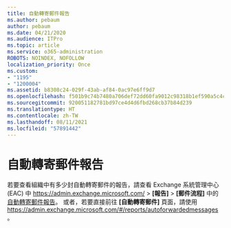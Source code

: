 ```yaml
---
title: 自動轉寄郵件報告
ms.author: pebaum
author: pebaum
ms.date: 04/21/2020
ms.audience: ITPro
ms.topic: article
ms.service: o365-administration
ROBOTS: NOINDEX, NOFOLLOW
localization_priority: Once
ms.custom:
- "1195"
- "1200004"
ms.assetid: b8308c24-029f-43ab-af84-0ac97e6ff9d7
ms.openlocfilehash: f501b9c74b7480a706def72dd60fa9012c98318b1ef590a5c4c9c17d707d5240
ms.sourcegitcommit: 920051182781bd97ce4d4d6fbd268cb37b84d239
ms.translationtype: HT
ms.contentlocale: zh-TW
ms.lasthandoff: 08/11/2021
ms.locfileid: "57891442"
---
```

# <a name="auto-forwarded-messages-report"></a>自動轉寄郵件報告

若要查看組織中有多少封自動轉寄郵件的報告，請查看 Exchange 系統管理中心 (EAC) 中 <https://admin.exchange.microsoft.com/> \> **[報告]** \> **[郵件流程]** 中的[自動轉寄郵件報告](https://docs.microsoft.com/exchange/monitoring/mail-flow-reports/mfr-auto-forwarded-messages-report)。 或者，若要直接前往 **[自動轉寄郵件]** 頁面，請使用 <https://admin.exchange.microsoft.com/#/reports/autoforwardedmessages>。
  